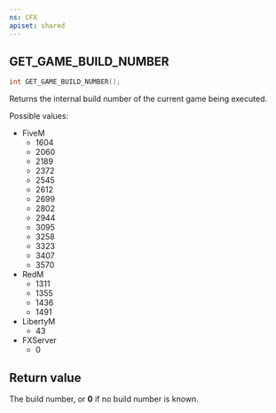 ```yaml
---
ns: CFX
apiset: shared
---
```

## GET_GAME_BUILD_NUMBER

```c
int GET_GAME_BUILD_NUMBER();
```

Returns the internal build number of the current game being executed.

Possible values:

* FiveM
  * 1604
  * 2060
  * 2189
  * 2372
  * 2545
  * 2612
  * 2699
  * 2802
  * 2944
  * 3095
  * 3258
  * 3323
  * 3407
  * 3570
* RedM
  * 1311
  * 1355
  * 1436
  * 1491
* LibertyM
  * 43
* FXServer
  * 0

## Return value
The build number, or **0** if no build number is known.
